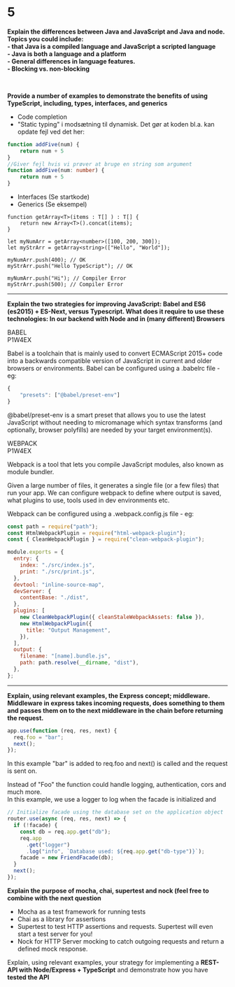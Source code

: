 # 5

**Explain the differences between **Java and JavaScript** and Java and node. Topics you could include:**  
**- that Java is a compiled language and JavaScript a scripted language**  
**- Java is both a language and a platform**  
**- General differences in language features.**  
**- Blocking vs. non-blocking**  

<br>


**Provide a number of examples to demonstrate the benefits of using TypeScript, including, types, interfaces, and generics**  
- Code completion
- "Static typing" i modsætning til dynamisk. Det gør at koden bl.a. kan opdate fejl ved det her:

```typescript
function addFive(num) {
    return num + 5
}
//Giver fejl hvis vi prøver at bruge en string som argument
function addFive(num: number) {
    return num + 5
}
```
- Interfaces (Se startkode)
- Generics (Se eksempel)
```
function getArray<T>(items : T[] ) : T[] {
    return new Array<T>().concat(items);
}

let myNumArr = getArray<number>([100, 200, 300]);
let myStrArr = getArray<string>(["Hello", "World"]);

myNumArr.push(400); // OK
myStrArr.push("Hello TypeScript"); // OK

myNumArr.push("Hi"); // Compiler Error
myStrArr.push(500); // Compiler Error
```

---


**Explain the two strategies for improving JavaScript: **Babel** and ES6 (es2015) + ES-Next, versus **Typescript**. What does it require to use these technologies: In our backend with Node and in (many different) Browsers**  

BABEL  
P1W4EX

Babel is a toolchain that is mainly used to convert ECMAScript 2015+ code into a backwards compatible version of JavaScript in current and older browsers or environments.
Babel can be configured using a .babelrc file - eg:

```javascript
{
    "presets": ["@babel/preset-env"]
}
```
@babel/preset-env is a smart preset that allows you to use the latest JavaScript without needing to micromanage which syntax transforms (and optionally, browser polyfills) are needed by your target environment(s).

WEBPACK  
P1W4EX

Webpack is a tool that lets you compile JavaScript modules, also known as module bundler.

Given a large number of files, it generates a single file (or a few files) that run your app.
We can configure webpack to define where output is saved, what plugins to use, tools used in dev environments etc.

Webpack can be configured using a .webpack.config.js file - eg:

```javascript
const path = require("path");
const HtmlWebpackPlugin = require("html-webpack-plugin");
const { CleanWebpackPlugin } = require("clean-webpack-plugin");

module.exports = {
  entry: {
    index: "./src/index.js",
    print: "./src/print.js",
  },
  devtool: "inline-source-map",
  devServer: {
    contentBase: "./dist",
  },
  plugins: [
    new CleanWebpackPlugin({ cleanStaleWebpackAssets: false }),
    new HtmlWebpackPlugin({
      title: "Output Management",
    }),
  ],
  output: {
    filename: "[name].bundle.js",
    path: path.resolve(__dirname, "dist"),
  },
};
```

---

**Explain, using relevant examples, the Express concept; **middleware**.  
Middleware in express takes incoming requests, does something to them and passes them on to the next middleware in the chain before returning the request.**

```javascript
app.use(function (req, res, next) {
  req.foo = "bar";
  next();
});
```

In this example "bar" is added to req.foo and next() is called and the request is sent on.

Instead of "Foo" the function could handle logging, authentication, cors and much more.  
In this example, we use a logger to log when the facade is initialized and

```javascript
// Initialize facade using the database set on the application object
router.use(async (req, res, next) => {
  if (!facade) {
    const db = req.app.get("db");
    req.app
      .get("logger")
      .log("info", `Database used: ${req.app.get("db-type")}`);
    facade = new FriendFacade(db);
  }
  next();
});
```

**Explain the purpose of **mocha**, **chai**, **supertest** and **nock** (feel free to combine with the next question**
- Mocha as a test framework for running tests
- Chai as a library for assertions
- Supertest to test HTTP assertions and requests. Supertest will even start a test server for you!
- Nock for HTTP Server mocking to catch outgoing requests and return a defined mock response.

Explain, using relevant examples, your strategy for implementing a **REST-API with Node/Express  + TypeScript** and demonstrate how you have **tested the API**



